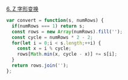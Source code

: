 [6. Z 字形变换](https://leetcode.cn/problems/zigzag-conversion/description/)

```javascript
var convert = function(s, numRows) {
  if(numRows === 1) return s;
  const rows = new Array(numRows).fill('');
  const cycle = numRows * 2 - 2;
  for(let i = 0;i < s.length;++i) {
    const x = i % cycle;
    rows[Math.min(x, cycle - x)] += s[i];
  }
  return rows.join('');
};
```